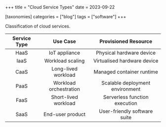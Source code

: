 +++
title = "Cloud Service Types"
date = 2023-09-22

[taxonomies]
categories = ["blog"]
tags = ["software"]
+++

Classification of cloud services.

<!-- more -->

| Service Type |        Use Case        |      Provisioned Resource       |
|:------------:|:----------------------:|:-------------------------------:|
|     HaaS     |     IoT appliance      |    Physical hardware device     |
|     IaaS     |    Workload scaling    |   Virtualised hardware device   |
|     CaaS     |  Long-lived workload   |    Managed container runtime    |
|     PaaS     | Workload orchestration | Scalable deployment environment |
|     FaaS     |  Short-lived workload  |  Serverless function execution  |
|     SaaS     |    End-user product    |  User-friendly software suite   |
